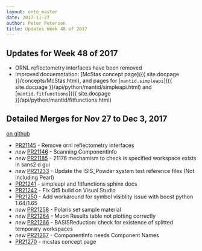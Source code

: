 ```yaml
---
layout: onto_master
date: 2017-11-27
author: Peter Peterson
title: Updates Week 48 of 2017
---
```

Updates for Week 48 of 2017
---------------------------

* ORNL reflectometry interfaces have been removed
* Improved docuemntation: [McStas concept page]({{ site.docpage }}/concepts/McStas.html), and pages for [`mantid.simpleapi`]({{ site.docpage }}/api/python/mantid/simpleapi.html)
 and [`mantid.fitfunctions`]({{ site.docpage }}/api/python/mantid/fitfunctions.html)

Detailed Merges for Nov 27 to Dec 3, 2017
-----------------------------------------
[on github](https://github.com/mantidproject/mantid/pulls?q=is%3Apr+merged%3A2017-11-28..2017-12-03)

* [PR21145](https://github.com/mantidproject/mantid/pull/21145) - Remove ornl reflectometry interfaces
* *new* [PR21146](https://github.com/mantidproject/mantid/pull/21146) - Scanning ComponentInfo
* *new* [PR21185](https://github.com/mantidproject/mantid/pull/21185) - 21176 mechamism to check is specified workspace exists in sans2 d gui
* *new* [PR21233](https://github.com/mantidproject/mantid/pull/21233) - Update the ISIS_Powder system test reference files (Not including Pearl)
* [PR21241](https://github.com/mantidproject/mantid/pull/21241) - simpleapi and fitfunctions sphinx docs
* [PR21242](https://github.com/mantidproject/mantid/pull/21242) - Fix Qt5 build on Visual Studio
* [PR21250](https://github.com/mantidproject/mantid/pull/21250) - Add workaround for symbol visiblity issue with boost python 1.64/1.65
* *new* [PR21258](https://github.com/mantidproject/mantid/pull/21258) - Polaris set sample material
* *new* [PR21264](https://github.com/mantidproject/mantid/pull/21264) - Muon Results table not plotting correctly
* *new* [PR21266](https://github.com/mantidproject/mantid/pull/21266) - BASISReduction: check for existence of splitted temporary workspaces
* *new* [PR21267](https://github.com/mantidproject/mantid/pull/21267) - ComponentInfo needs Component Names
* [PR21270](https://github.com/mantidproject/mantid/pull/21270) - mcstas concept page
